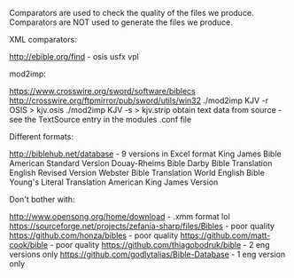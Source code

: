Comparators are used to check the quality of the files we produce.
Comparators are NOT used to generate the files we produce.

XML comparators:

http://ebible.org/find - osis usfx vpl



mod2imp:

https://www.crosswire.org/sword/software/biblecs
http://crosswire.org/ftpmirror/pub/sword/utils/win32
./mod2imp KJV -r OSIS > kjv.osis
./mod2imp KJV -s > kjv.strip
obtain text data from source - see the TextSource entry in the modules .conf file



Different formats:

http://biblehub.net/database - 9 versions in Excel format
King James Bible
American Standard Version
Douay-Rheims Bible
Darby Bible Translation
English Revised Version
Webster Bible Translation
World English Bible
Young's Literal Translation
American King James Version



Don't bother with:

http://www.opensong.org/home/download - .xmm format lol
https://sourceforge.net/projects/zefania-sharp/files/Bibles - poor quality
https://github.com/honza/bibles - poor quality
https://github.com/matt-cook/bible - poor quality
https://github.com/thiagobodruk/bible - 2 eng versions only
https://github.com/godlytalias/Bible-Database - 1 eng version only
